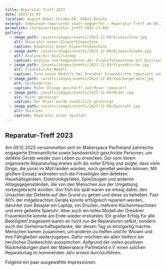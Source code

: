 ```yaml
---
title: Reparatur‑Treff 2023
date: 2023-12-09
location: August-Bebel-Straße 60, 04824 Beucha
excerpt: Gemeinsam reparieren statt wegwerfen – Reparatur‑Treff am 09.12.2023 (10–17 Uhr).
permalink: /termine/reparatur-treff-2023-12-09/
gallery:
  - image_path: /assets/images/events/2023-12-09/Eismaschine.jpg
    alt: Reparatur einer Eiswürfelmaschine
    caption: Reparatur einer Eiswürfelmaschine
  - image_path: /assets/images/events/2023-12-09/Eismaschine02.jpg
    alt: Analyse mit Oszilloskop
    caption: Analyse von Komponenten der Eiswürfelmaschine mit Osziloskop, Labornetzteil und Steckplatine
  - image_path: /assets/images/events/2023-12-09/Frauenkirche.jpg
    alt: Frauenkirche Modell
    caption: Turm eines Modells der Dresdner Frauenkirche repariert und Probleme mit der Beleuchtung analysiert (defektes Netzteil)
  - image_path: /assets/images/events/2023-12-09/Kuechengeraete.jpg
    alt: Küchengeräte
    caption: Mixer Klinge geschärft und Mixer repariert
  - image_path: /assets/images/events/2023-12-09/Mixer.jpg
    alt: Mixer gereinigt
    caption: Der Mixer wurde zusätzlich gereinigt
  - image_path: /assets/images/events/2023-12-09/Spieluhr.jpg
    alt: Spieluhr
    caption: Reparatur einer Spieluhr
---
```

## Reparatur‑Treff 2023

Am 09.12.2023 versammelten sich im Makerspace Partheland zahlreiche engagierte Ehrenamtliche sowie handwerklich geschickte Personen, um defekte Geräte wieder zum Leben zu erwecken. Der vom Verein organisierte Reparaturtag erwies sich als voller Erfolg und zeigte, dass viele Dinge, die sonst im Müll landen würden, noch gerettet werden können.
Mit großem Einsatz widmeten sich die Freiwilligen den defekten Haushaltsgeräten, Elektronikgeräten, Spielzeugen und anderen Alltagsgegenständen, die von den Menschen aus der Umgebung vorbeigebracht wurden. Von früh bis spät waren sie emsig dabei, den Ursachen der Defekte auf den Grund zu gehen und diese zu beheben. Fast 80% der mitgebrachten Geräte konnte erfolgreich repariert werden, darunter zum Beispiel ein Laptop, ein Drucker, mehrere Küchenmaschinen und eine geliebte Spieluhr. Aber auch ein tolles Modell der Dresdner Frauenkirche konnte am Ende wieder erstrahlen. Ein großer Erfolg für alle Beteiligten!
Insgesamt waren es nicht nur die Reparaturen selbst, sondern auch der Gemeinschaftsgedanke, der diesen Tag so einzigartig machte. Menschen kamen zusammen, um anderen zu helfen und ihr Wissen und ihre Fähigkeiten weiterzugeben. Dafür möchten wir allen Helfern ein herzliches Dankeschön aussprechen.
Aufgrund der vielen positiven Rückmeldungen plant der Makerspace Partheland e.V. einen solchen Reparaturtag im kommenden Jahr erneut durchzuführen.

Folgend ein paar ausgewählte Impressionen.
